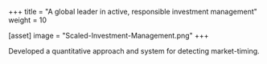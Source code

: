 +++
title = "A global leader in active, responsible investment management"
weight = 10

[asset]
  image = "Scaled-Investment-Management.png"
+++

Developed a quantitative approach and system for detecting market-timing.